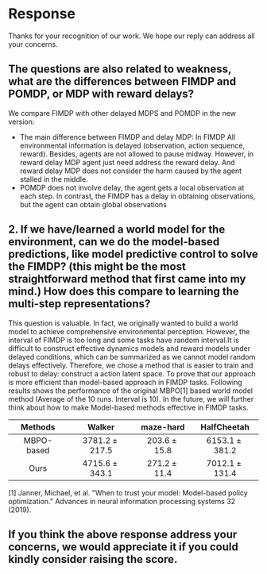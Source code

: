 # Response
Thanks for your recognition of our work. We hope our reply can address all your concerns.
## The questions are also related to weakness, what are the differences between FIMDP and POMDP, or MDP with reward delays?
We compare FIMDP with other delayed MDPS and POMDP in the new version:
- The main difference between FIMDP and delay MDP: In FIMDP All environmental information is delayed (observation, action sequence, reward). Besides, agents are not allowed to pause midway. However, in reward delay MDP agent just need address the reward delay. And reward delay MDP does not consider the harm caused by the agent stalled in the middle.
- POMDP does not involve delay, the agent gets a local observation at each step. In contrast, the FIMDP has a delay in obtaining observations, but the agent can obtain global observations

## 2.	If we have/learned a world model for the environment, can we do the model-based predictions, like model predictive control to solve the FIMDP? (this might be the most straightforward method that first came into my mind.) How does this compare to learning the multi-step representations?
This question is valuable. In fact, we originally wanted to build a world model to achieve comprehensive environmental perception. However, the interval of FIMDP is too long and some tasks have random interval.It is difficult to construct effective dynamics models and reward models under delayed conditions, which can be summarized as we cannot model random delays effectively. Therefore, we chose a method that is easier to train and robust to delay: construct a action latent space. To prove that our approach is more efficient than model-based approach in FIMDP tasks. Following results shows the performance of the original MBPO[1] based world model method (Average of the 10 runs. Interval is 10). In the future, we will further think about how to make Model-based methods effective in FIMDP tasks.

| Methods     | Walker| maze-hard| HalfCheetah|
| :-----------: | :-----------: | :------------: | :-----------: |
| MBPO-based |$3781.2\pm 217.5$|$203.6\pm 15.8$|$6153.1\pm 381.2$|
| Ours  |$4715.6\pm 343.1$|$271.2\pm 11.4$|$7012.1\pm 131.4$|

[1] Janner, Michael, et al. "When to trust your model: Model-based policy optimization." Advances in neural information processing systems 32 (2019).
## If you think the above response address your concerns, we would appreciate it if you could kindly consider raising the score.

